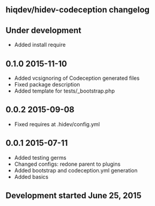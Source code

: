 hiqdev/hidev-codeception changelog
----------------------------------

## Under development

- Added install require

## 0.1.0 2015-11-10

- Added vcsignoring of Codeception generated files
- Fixed package description
- Added template for tests/_bootstrap.php

## 0.0.2 2015-09-08

- Fixed requires at .hidev/config.yml

## 0.0.1 2015-07-11

- Added testing germs
- Changed configs: redone parent to plugins
- Added bootstrap and codeception.yml generation
- Added basics

## Development started June 25, 2015

